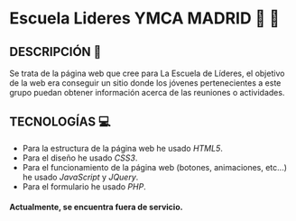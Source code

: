 # Escuela Lideres YMCA MADRID :busts_in_silhouette: :speech_balloon:

## DESCRIPCIÓN :page_with_curl:
Se trata de la página web que cree para La Escuela de Líderes, el objetivo de la web era conseguir un sitio donde los jóvenes pertenecientes a este grupo puedan obtener información acerca de las reuniones o actividades.

## TECNOLOGÍAS :computer:
- Para la estructura de la página web he usado *HTML5*.
- Para el diseño he usado *CSS3*.
- Para el funcionamiento de la página web (botones, animaciones, etc...) he usado *JavaScript* y *JQuery*.
- Para el formulario he usado *PHP*.

#### Actualmente, se encuentra fuera de servicio.
